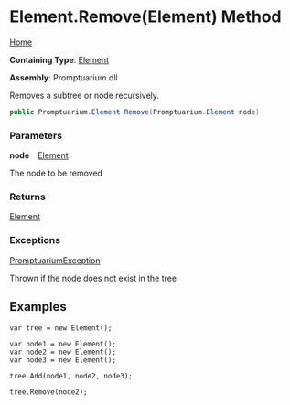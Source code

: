 # Element\.Remove\(Element\) Method

[Home](../../../README.md)

**Containing Type**: [Element](../README.md)

**Assembly**: Promptuarium\.dll

  
Removes a subtree or node recursively\.

```csharp
public Promptuarium.Element Remove(Promptuarium.Element node)
```

### Parameters

**node** &ensp; [Element](../README.md)

The node to be removed

### Returns

[Element](../README.md)

### Exceptions

[PromptuariumException](../../PromptuariumException/README.md)

Thrown if the node does not exist in the tree

## Examples

```
var tree = new Element();

var node1 = new Element();
var node2 = new Element();
var node3 = new Element();

tree.Add(node1, node2, node3);

tree.Remove(node2);
```

